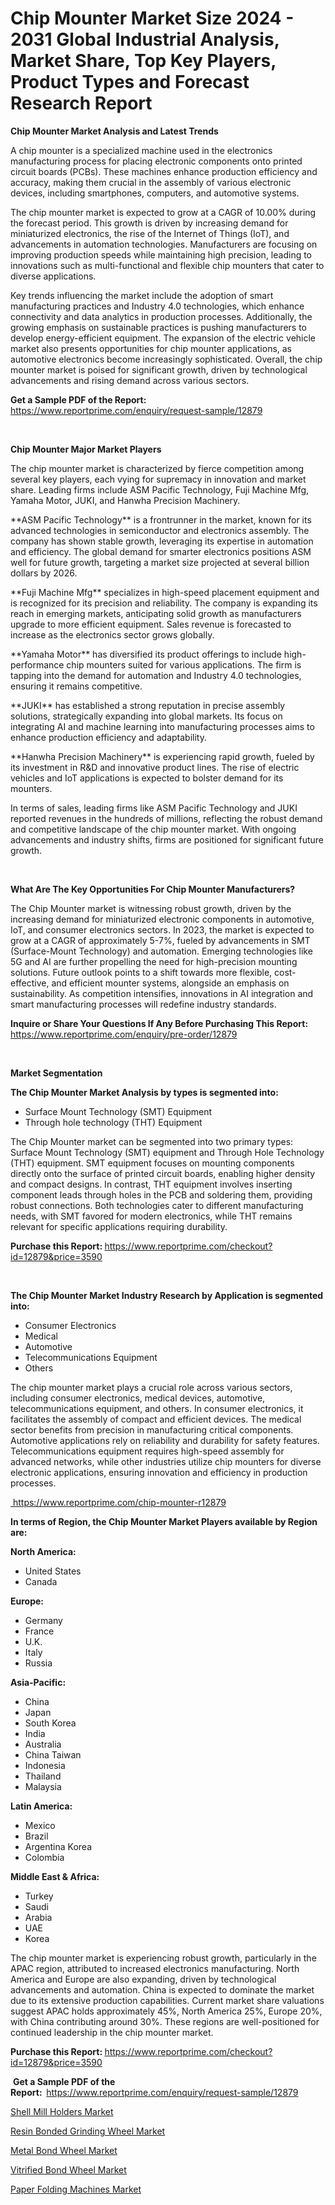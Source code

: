 <p><h1>Chip Mounter Market Size 2024 - 2031 Global Industrial Analysis, Market Share, Top Key Players, Product Types and Forecast Research Report</h1></p><p><strong>Chip Mounter Market Analysis and Latest Trends</strong></p>
<p><p>A chip mounter is a specialized machine used in the electronics manufacturing process for placing electronic components onto printed circuit boards (PCBs). These machines enhance production efficiency and accuracy, making them crucial in the assembly of various electronic devices, including smartphones, computers, and automotive systems.</p><p>The chip mounter market is expected to grow at a CAGR of 10.00% during the forecast period. This growth is driven by increasing demand for miniaturized electronics, the rise of the Internet of Things (IoT), and advancements in automation technologies. Manufacturers are focusing on improving production speeds while maintaining high precision, leading to innovations such as multi-functional and flexible chip mounters that cater to diverse applications.</p><p>Key trends influencing the market include the adoption of smart manufacturing practices and Industry 4.0 technologies, which enhance connectivity and data analytics in production processes. Additionally, the growing emphasis on sustainable practices is pushing manufacturers to develop energy-efficient equipment. The expansion of the electric vehicle market also presents opportunities for chip mounter applications, as automotive electronics become increasingly sophisticated. Overall, the chip mounter market is poised for significant growth, driven by technological advancements and rising demand across various sectors.</p></p>
<p><strong>Get a Sample PDF of the Report:&nbsp;</strong> <a href="https://www.reportprime.com/enquiry/request-sample/12879?utm_campaign=9&utm_medium=2&utm_source=Github&utm_content=ia&utm_term=25122024&utm_id=chip-mounter">https://www.reportprime.com/enquiry/request-sample/12879</a></p>
<p>&nbsp;</p>
<p><strong>Chip Mounter Major Market Players</strong></p>
<p><p>The chip mounter market is characterized by fierce competition among several key players, each vying for supremacy in innovation and market share. Leading firms include ASM Pacific Technology, Fuji Machine Mfg, Yamaha Motor, JUKI, and Hanwha Precision Machinery.</p><p>**ASM Pacific Technology** is a frontrunner in the market, known for its advanced technologies in semiconductor and electronics assembly. The company has shown stable growth, leveraging its expertise in automation and efficiency. The global demand for smarter electronics positions ASM well for future growth, targeting a market size projected at several billion dollars by 2026.</p><p>**Fuji Machine Mfg** specializes in high-speed placement equipment and is recognized for its precision and reliability. The company is expanding its reach in emerging markets, anticipating solid growth as manufacturers upgrade to more efficient equipment. Sales revenue is forecasted to increase as the electronics sector grows globally.</p><p>**Yamaha Motor** has diversified its product offerings to include high-performance chip mounters suited for various applications. The firm is tapping into the demand for automation and Industry 4.0 technologies, ensuring it remains competitive.</p><p>**JUKI** has established a strong reputation in precise assembly solutions, strategically expanding into global markets. Its focus on integrating AI and machine learning into manufacturing processes aims to enhance production efficiency and adaptability.</p><p>**Hanwha Precision Machinery** is experiencing rapid growth, fueled by its investment in R&D and innovative product lines. The rise of electric vehicles and IoT applications is expected to bolster demand for its mounters.</p><p>In terms of sales, leading firms like ASM Pacific Technology and JUKI reported revenues in the hundreds of millions, reflecting the robust demand and competitive landscape of the chip mounter market. With ongoing advancements and industry shifts, firms are positioned for significant future growth.</p></p>
<p>&nbsp;</p>
<p><strong>What Are The Key Opportunities For Chip Mounter Manufacturers?</strong></p>
<p><p>The Chip Mounter market is witnessing robust growth, driven by the increasing demand for miniaturized electronic components in automotive, IoT, and consumer electronics sectors. In 2023, the market is expected to grow at a CAGR of approximately 5-7%, fueled by advancements in SMT (Surface-Mount Technology) and automation. Emerging technologies like 5G and AI are further propelling the need for high-precision mounting solutions. Future outlook points to a shift towards more flexible, cost-effective, and efficient mounter systems, alongside an emphasis on sustainability. As competition intensifies, innovations in AI integration and smart manufacturing processes will redefine industry standards.</p></p>
<p><strong>Inquire or Share Your Questions If Any Before Purchasing This Report:</strong> <a href="https://www.reportprime.com/enquiry/pre-order/12879?utm_campaign=9&utm_medium=2&utm_source=Github&utm_content=ia&utm_term=25122024&utm_id=chip-mounter">https://www.reportprime.com/enquiry/pre-order/12879</a></p>
<p>&nbsp;</p>
<p><strong>Market Segmentation</strong></p>
<p><strong>The Chip Mounter Market Analysis by types is segmented into:</strong></p>
<p><ul><li>Surface Mount Technology (SMT) Equipment</li><li>Through hole technology (THT) Equipment</li></ul></p>
<p><p>The Chip Mounter market can be segmented into two primary types: Surface Mount Technology (SMT) equipment and Through Hole Technology (THT) equipment. SMT equipment focuses on mounting components directly onto the surface of printed circuit boards, enabling higher density and compact designs. In contrast, THT equipment involves inserting component leads through holes in the PCB and soldering them, providing robust connections. Both technologies cater to different manufacturing needs, with SMT favored for modern electronics, while THT remains relevant for specific applications requiring durability.</p></p>
<p><strong>Purchase this Report:&nbsp;</strong><a href="https://www.reportprime.com/checkout?id=12879&price=3590&utm_campaign=9&utm_medium=2&utm_source=Github&utm_content=ia&utm_term=25122024&utm_id=chip-mounter">https://www.reportprime.com/checkout?id=12879&price=3590</a></p>
<p>&nbsp;</p>
<p><strong>The Chip Mounter Market Industry Research by Application is segmented into:</strong></p>
<p><ul><li>Consumer Electronics</li><li>Medical</li><li>Automotive</li><li>Telecommunications Equipment</li><li>Others</li></ul></p>
<p><p>The chip mounter market plays a crucial role across various sectors, including consumer electronics, medical devices, automotive, telecommunications equipment, and others. In consumer electronics, it facilitates the assembly of compact and efficient devices. The medical sector benefits from precision in manufacturing critical components. Automotive applications rely on reliability and durability for safety features. Telecommunications equipment requires high-speed assembly for advanced networks, while other industries utilize chip mounters for diverse electronic applications, ensuring innovation and efficiency in production processes.</p></p>
<p><a href="https://www.reportprime.com/chip-mounter-r12879?utm_campaign=9&utm_medium=2&utm_source=Github&utm_content=ia&utm_term=25122024&utm_id=chip-mounter">&nbsp;https://www.reportprime.com/chip-mounter-r12879</a></p>
<p><strong>In terms of Region, the Chip Mounter Market Players available by Region are:</strong></p>
<p>
    <p> <strong> North America: </strong>
        <ul>
            <li>United States</li>
            <li>Canada</li>
        </ul>
        </p> 
    <p> <strong> Europe: </strong>
        <ul>
            <li>Germany</li>
            <li>France</li>
            <li>U.K.</li>
            <li>Italy</li>
            <li>Russia</li>
        </ul>
        </p> 
    <p> <strong> Asia-Pacific: </strong>
        <ul>
            <li>China</li>
            <li>Japan</li>
            <li>South Korea</li>
            <li>India</li>
            <li>Australia</li>
            <li>China Taiwan</li>
            <li>Indonesia</li>
            <li>Thailand</li>
            <li>Malaysia</li>
        </ul>
        </p> 
    <p> <strong> Latin America: </strong>
        <ul>
            <li>Mexico</li>
            <li>Brazil</li>
            <li>Argentina Korea</li>
            <li>Colombia</li>
        </ul>
        </p> 
    <p> <strong> Middle East & Africa: </strong>
        <ul>
            <li>Turkey</li>
            <li>Saudi</li>
            <li>Arabia</li>
            <li>UAE</li>
            <li>Korea</li>
        </ul>
    </p>
    </p>
<p><p>The chip mounter market is experiencing robust growth, particularly in the APAC region, attributed to increased electronics manufacturing. North America and Europe are also expanding, driven by technological advancements and automation. China is expected to dominate the market due to its extensive production capabilities. Current market share valuations suggest APAC holds approximately 45%, North America 25%, Europe 20%, with China contributing around 30%. These regions are well-positioned for continued leadership in the chip mounter market.</p></p>
<p><strong>Purchase this Report: </strong><a href="https://www.reportprime.com/checkout?id=12879&price=3590&utm_campaign=9&utm_medium=2&utm_source=Github&utm_content=ia&utm_term=25122024&utm_id=chip-mounter">https://www.reportprime.com/checkout?id=12879&price=3590</a></p>
<p>&nbsp;<strong>Get a Sample PDF of the Report:&nbsp;&nbsp;</strong><a href="https://www.reportprime.com/enquiry/request-sample/12879?utm_campaign=9&utm_medium=2&utm_source=Github&utm_content=ia&utm_term=25122024&utm_id=chip-mounter">https://www.reportprime.com/enquiry/request-sample/12879</a></p>
<p><strong></strong></p>
<p><p><a href="https://github.com/SanjidaMahmud54/Market-Research-Report-List-1/blob/main/shell-mill-holders-market.md?utm_campaign=9&utm_medium=2&utm_source=Github&utm_content=ia&utm_term=25122024&utm_id=chip-mounter">Shell Mill Holders Market</a></p><p><a href="https://www.linkedin.com/pulse/market-report-years-2024-2031-149-cagrshowing-significant-c95uf?utm_campaign=9&utm_medium=2&utm_source=Github&utm_content=ia&utm_term=25122024&utm_id=chip-mounter">Resin Bonded Grinding Wheel Market</a></p><p><a href="https://www.linkedin.com/pulse/outlook-metal-bond-wheel-market-2024-2031-competitive-insights-xfv5f?utm_campaign=9&utm_medium=2&utm_source=Github&utm_content=ia&utm_term=25122024&utm_id=chip-mounter">Metal Bond Wheel Market</a></p><p><a href="https://www.linkedin.com/pulse/vitrified-bond-wheel-market-regional-outlook-competition-5p9kf?utm_campaign=9&utm_medium=2&utm_source=Github&utm_content=ia&utm_term=25122024&utm_id=chip-mounter">Vitrified Bond Wheel Market</a></p><p><a href="https://github.com/WashimHussain441/Market-Research-Report-List-1/blob/main/paper-folding-machines-market.md?utm_campaign=9&utm_medium=2&utm_source=Github&utm_content=ia&utm_term=25122024&utm_id=chip-mounter">Paper Folding Machines Market</a></p></p>